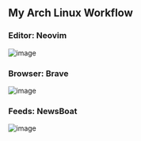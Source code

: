 ## My Arch Linux Workflow

### Editor: Neovim
![image](https://user-images.githubusercontent.com/37409002/172489516-cadb904e-d77a-4016-a807-1f5d1bef6055.png)

### Browser: Brave
![image](https://user-images.githubusercontent.com/37409002/172490168-94ab7bbb-fbaa-4b1e-80d1-514825eb13ef.png)

### Feeds: NewsBoat
![image](https://user-images.githubusercontent.com/37409002/172490350-1940120e-754f-4733-912c-5100a1c6d755.png)

